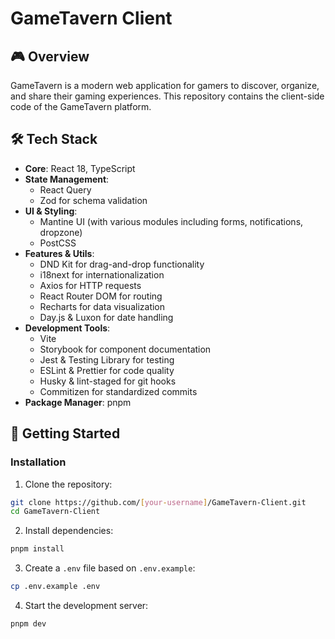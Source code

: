 # GameTavern Client

## 🎮 Overview
GameTavern is a modern web application for gamers to discover, organize, and share their gaming experiences. This repository contains the client-side code of the GameTavern platform.

## 🛠️ Tech Stack
- **Core**: React 18, TypeScript
- **State Management**: 
  - React Query
  - Zod for schema validation
- **UI & Styling**: 
  - Mantine UI (with various modules including forms, notifications, dropzone)
  - PostCSS
- **Features & Utils**:
  - DND Kit for drag-and-drop functionality
  - i18next for internationalization
  - Axios for HTTP requests
  - React Router DOM for routing
  - Recharts for data visualization
  - Day.js & Luxon for date handling
- **Development Tools**:
  - Vite
  - Storybook for component documentation
  - Jest & Testing Library for testing
  - ESLint & Prettier for code quality
  - Husky & lint-staged for git hooks
  - Commitizen for standardized commits
- **Package Manager**: pnpm

## 🚦 Getting Started

### Installation
1. Clone the repository:
```bash
git clone https://github.com/[your-username]/GameTavern-Client.git
cd GameTavern-Client
```

2. Install dependencies:
```bash
pnpm install
```

3. Create a `.env` file based on `.env.example`:
```bash
cp .env.example .env
```

4. Start the development server:
```bash
pnpm dev
